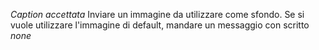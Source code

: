 *Caption accettata*
Inviare un immagine da utilizzare come sfondo\.
Se si vuole utilizzare l'immagine di default, mandare un messaggio con scritto _none_
